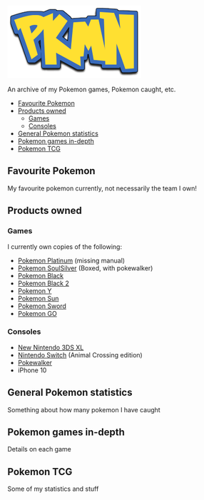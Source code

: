 ![pkmn](logo.png)

An archive of my Pokemon games, Pokemon caught, etc.

- [Favourite Pokemon](#favourite-pokemon)
- [Products owned](#products-owned)
  - [Games](#games)
  - [Consoles](#consoles)
- [General Pokemon statistics](#general-pokemon-statistics)
- [Pokemon games in-depth](#pokemon-games-in-depth)
- [Pokemon TCG](#pokemon-tcg)

## Favourite Pokemon

My favourite pokemon currently, not necessarily the team I own!

## Products owned

### Games

I currently own copies of the following:

- [Pokemon Platinum](https://bulbapedia.bulbagarden.net/wiki/Pok%C3%A9mon_Platinum_Version) (missing manual)
- [Pokemon SoulSilver](https://bulbapedia.bulbagarden.net/wiki/Pok%C3%A9mon_HeartGold_and_SoulSilver_Versions) (Boxed, with pokewalker)
- [Pokemon Black](https://bulbapedia.bulbagarden.net/wiki/Pok%C3%A9mon_Black_and_White_Versions)
- [Pokemon Black 2](https://bulbapedia.bulbagarden.net/wiki/Pok%C3%A9mon_Black_and_White_Versions_2)
- [Pokemon Y](https://bulbapedia.bulbagarden.net/wiki/Pok%C3%A9mon_X_and_Y)
- [Pokemon Sun](https://bulbapedia.bulbagarden.net/wiki/Pok%C3%A9mon_Sun_and_Moon)
- [Pokemon Sword](https://bulbapedia.bulbagarden.net/wiki/Pok%C3%A9mon_Sword_and_Shield)
- [Pokemon GO](https://bulbapedia.bulbagarden.net/wiki/Pok%C3%A9mon_GO)

### Consoles

- [New Nintendo 3DS XL](https://bulbapedia.bulbagarden.net/wiki/New_Nintendo_3DS_XL)
- [Nintendo Switch](https://bulbapedia.bulbagarden.net/wiki/Nintendo_Switch) (Animal Crossing edition)
- [Pokewalker](https://bulbapedia.bulbagarden.net/wiki/Pok%C3%A9walker)
- iPhone 10

## General Pokemon statistics

Something about how many pokemon I have caught

## Pokemon games in-depth

Details on each game

## Pokemon TCG

Some of my statistics and stuff
